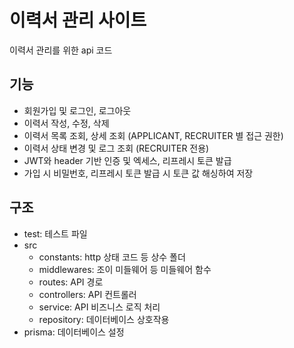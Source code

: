 # 이력서 관리 사이트

이력서 관리를 위한 api 코드

## 기능

- 회원가입 및 로그인, 로그아웃
- 이력서 작성, 수정, 삭제
- 이력서 목록 조회, 상세 조회 (APPLICANT, RECRUITER 별 접근 권한)
- 이력서 상태 변경 및 로그 조회 (RECRUITER 전용)
- JWT와 header 기반 인증 및 엑세스, 리프레시 토큰 발급
- 가입 시 비밀번호, 리프레시 토큰 발급 시 토큰 값 해싱하여 저장

## 구조
- test: 테스트 파일
- src
  - constants: http 상태 코드 등 상수 폴더
  - middlewares: 조이 미들웨어 등 미들웨어 함수
  - routes: API 경로
  - controllers: API 컨트롤러
  - service: API 비즈니스 로직 처리
  - repository: 데이터베이스 상호작용
- prisma: 데이터베이스 설정
